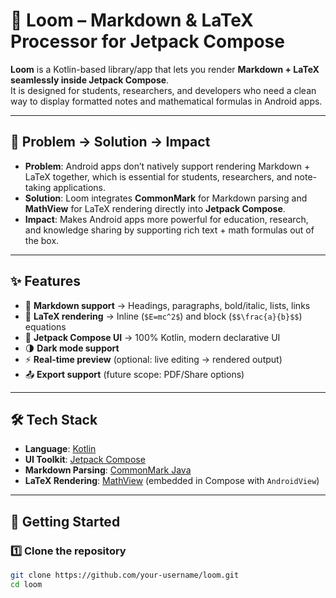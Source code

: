 # 📖 Loom – Markdown & LaTeX Processor for Jetpack Compose

**Loom** is a Kotlin-based library/app that lets you render **Markdown + LaTeX seamlessly inside Jetpack Compose**.  
It is designed for students, researchers, and developers who need a clean way to display formatted notes and mathematical formulas in Android apps.

---

## 🧩 Problem → Solution → Impact

- **Problem**: Android apps don’t natively support rendering Markdown + LaTeX together, which is essential for students, researchers, and note-taking applications.
- **Solution**: Loom integrates **CommonMark** for Markdown parsing and **MathView** for LaTeX rendering directly into **Jetpack Compose**.
- **Impact**: Makes Android apps more powerful for education, research, and knowledge sharing by supporting rich text + math formulas out of the box.

---

## ✨ Features
- 📑 **Markdown support** → Headings, paragraphs, bold/italic, lists, links
- 🔢 **LaTeX rendering** → Inline (`$E=mc^2$`) and block (`$$\frac{a}{b}$$`) equations
- 🎨 **Jetpack Compose UI** → 100% Kotlin, modern declarative UI
- 🌗 **Dark mode support**
- ⚡ **Real-time preview** (optional: live editing → rendered output)
- 📤 **Export support** (future scope: PDF/Share options)

---

## 🛠️ Tech Stack
- **Language**: [Kotlin](https://kotlinlang.org/)
- **UI Toolkit**: [Jetpack Compose](https://developer.android.com/jetpack/compose)
- **Markdown Parsing**: [CommonMark Java](https://github.com/commonmark/commonmark-java)
- **LaTeX Rendering**: [MathView](https://github.com/garciparedes/MathView) (embedded in Compose with `AndroidView`)

---

## 🚀 Getting Started

### 1️⃣ Clone the repository
```bash
git clone https://github.com/your-username/loom.git
cd loom
